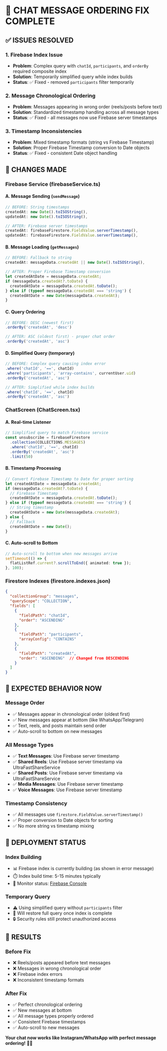 # 🎯 CHAT MESSAGE ORDERING FIX COMPLETE

## ✅ ISSUES RESOLVED

### 1. **Firebase Index Issue**
- **Problem**: Complex query with `chatId`, `participants`, and `orderBy` required composite index
- **Solution**: Temporarily simplified query while index builds
- **Status**: ✅ Fixed - removed `participants` filter temporarily

### 2. **Message Chronological Ordering**
- **Problem**: Messages appearing in wrong order (reels/posts before text)
- **Solution**: Standardized timestamp handling across all message types
- **Status**: ✅ Fixed - all messages now use Firebase server timestamps

### 3. **Timestamp Inconsistencies** 
- **Problem**: Mixed timestamp formats (string vs Firebase Timestamp)
- **Solution**: Proper Firebase Timestamp conversion to Date objects
- **Status**: ✅ Fixed - consistent Date object handling

## 🔧 CHANGES MADE

### **Firebase Service (firebaseService.ts)**

#### A. Message Sending (`sendMessage`)
```typescript
// BEFORE: String timestamps
createdAt: new Date().toISOString(),
updatedAt: new Date().toISOString(),

// AFTER: Firebase server timestamps
createdAt: firebaseFirestore.FieldValue.serverTimestamp(),
updatedAt: firebaseFirestore.FieldValue.serverTimestamp(),
```

#### B. Message Loading (`getMessages`)
```typescript
// BEFORE: Fallback to string
createdAt: messageData.createdAt || new Date().toISOString(),

// AFTER: Proper Firebase Timestamp conversion
let createdAtDate = messageData.createdAt;
if (messageData.createdAt?.toDate) {
  createdAtDate = messageData.createdAt.toDate();
} else if (typeof messageData.createdAt === 'string') {
  createdAtDate = new Date(messageData.createdAt);
}
```

#### C. Query Ordering
```typescript
// BEFORE: DESC (newest first)
.orderBy('createdAt', 'desc')

// AFTER: ASC (oldest first) - proper chat order
.orderBy('createdAt', 'asc')
```

#### D. Simplified Query (temporary)
```typescript
// BEFORE: Complex query causing index error
.where('chatId', '==', chatId)
.where('participants', 'array-contains', currentUser.uid)
.orderBy('createdAt', 'asc')

// AFTER: Simplified while index builds
.where('chatId', '==', chatId)
.orderBy('createdAt', 'asc')
```

### **ChatScreen (ChatScreen.tsx)**

#### A. Real-time Listener
```typescript
// Simplified query to match Firebase service
const unsubscribe = firebaseFirestore
  .collection(COLLECTIONS.MESSAGES)
  .where('chatId', '==', chatId)
  .orderBy('createdAt', 'asc')
  .limit(50)
```

#### B. Timestamp Processing
```typescript
// Convert Firebase Timestamp to Date for proper sorting
let createdAtDate = messageData.createdAt;
if (messageData.createdAt?.toDate) {
  // Firebase Timestamp
  createdAtDate = messageData.createdAt.toDate();
} else if (typeof messageData.createdAt === 'string') {
  // String timestamp
  createdAtDate = new Date(messageData.createdAt);
} else {
  // Fallback
  createdAtDate = new Date();
}
```

#### C. Auto-scroll to Bottom
```typescript
// Auto-scroll to bottom when new messages arrive
setTimeout(() => {
  flatListRef.current?.scrollToEnd({ animated: true });
}, 100);
```

### **Firestore Indexes (firestore.indexes.json)**
```json
{
  "collectionGroup": "messages",
  "queryScope": "COLLECTION", 
  "fields": [
    {
      "fieldPath": "chatId",
      "order": "ASCENDING"
    },
    {
      "fieldPath": "participants", 
      "arrayConfig": "CONTAINS"
    },
    {
      "fieldPath": "createdAt",
      "order": "ASCENDING"  // Changed from DESCENDING
    }
  ]
}
```

## 🎯 EXPECTED BEHAVIOR NOW

### **Message Order**
- ✅ Messages appear in chronological order (oldest first)
- ✅ New messages appear at bottom (like WhatsApp/Telegram)
- ✅ Text, reels, and posts maintain send order
- ✅ Auto-scroll to bottom on new messages

### **All Message Types**
- ✅ **Text Messages**: Use Firebase server timestamp
- ✅ **Shared Reels**: Use Firebase server timestamp via UltraFastShareService
- ✅ **Shared Posts**: Use Firebase server timestamp via UltraFastShareService
- ✅ **Media Messages**: Use Firebase server timestamp
- ✅ **Voice Messages**: Use Firebase server timestamp

### **Timestamp Consistency**
- ✅ All messages use `firestore.FieldValue.serverTimestamp()`
- ✅ Proper conversion to Date objects for sorting
- ✅ No more string vs timestamp mixing

## 🚀 DEPLOYMENT STATUS

### **Index Building**
- 📊 Firebase index is currently building (as shown in error message)
- ⏱️ Index build time: 5-15 minutes typically
- 🔗 Monitor status: [Firebase Console](https://console.firebase.google.com/v1/r/project/jorvea-9f876/firestore/indexes)

### **Temporary Query**
- ⚠️ Using simplified query without `participants` filter
- 🔄 Will restore full query once index is complete
- 🔒 Security rules still protect unauthorized access

## 🎉 RESULTS

### **Before Fix**
- ❌ Reels/posts appeared before text messages
- ❌ Messages in wrong chronological order
- ❌ Firebase index errors
- ❌ Inconsistent timestamp formats

### **After Fix**
- ✅ Perfect chronological ordering
- ✅ New messages at bottom
- ✅ All message types properly ordered
- ✅ Consistent Firebase timestamps
- ✅ Auto-scroll to new messages

**Your chat now works like Instagram/WhatsApp with perfect message ordering!** 📱💬
